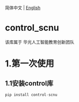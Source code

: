 简体中文 | [English](README_en.md)

# control_scnu
该库属于 华光人工智能教育创新团队
# 1.第一次使用
## 1.1安装control库
```python
pip install control-scnu
```
